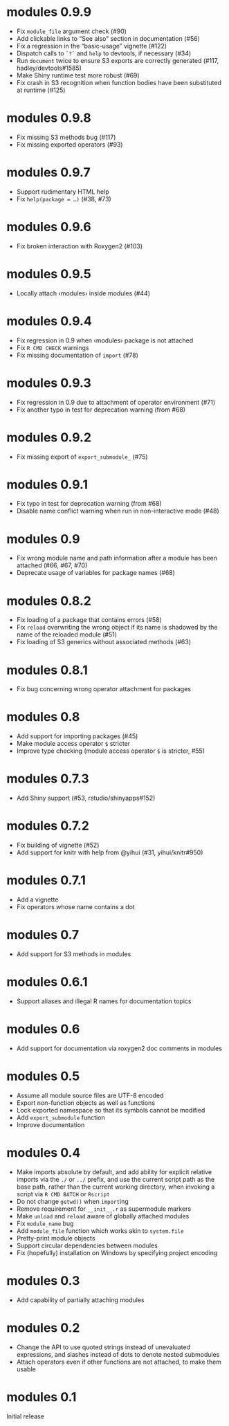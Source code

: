 # modules 0.9.9

* Fix `module_file` argument check (#90)
* Add clickable links to “See also” section in documentation (#56)
* Fix a regression in the “basic-usage” vignette (#122)
* Dispatch calls to `` `?` `` and `help` to devtools, if necessary (#34)
* Run `document` twice to ensure S3 exports are correctly generated (#117, hadley/devtools#1585)
* Make Shiny runtime test more robust (#69)
* Fix crash in S3 recognition when function bodies have been substituted at runtime (#125)


# modules 0.9.8

* Fix missing S3 methods bug (#117)
* Fix missing exported operators (#93)


# modules 0.9.7

* Support rudimentary HTML help
* Fix `help(package = …)` (#38, #73)


# modules 0.9.6

* Fix broken interaction with Roxygen2 (#103)


# modules 0.9.5

* Locally attach ‹modules› inside modules (#44)


# modules 0.9.4

* Fix regression in 0.9 when ‹modules› package is not attached
* Fix `R CMD CHECK` warnings
* Fix missing documentation of `import` (#78)


# modules 0.9.3

* Fix regression in 0.9 due to attachment of operator environment (#71)
* Fix another typo in test for deprecation warning (from #68)


# modules 0.9.2

* Fix missing export of `export_submodule_` (#75)


# modules 0.9.1

* Fix typo in test for deprecation warning (from #68)
* Disable name conflict warning when run in non-interactive mode (#48)


# modules 0.9

* Fix wrong module name and path information after a module has been attached
  (#66, #67, #70)
* Deprecate usage of variables for package names (#68)


# modules 0.8.2

* Fix loading of a package that contains errors (#58)
* Fix `reload` overwriting the wrong object if its name is shadowed by the name
  of the reloaded module (#51)
* Fix loading of S3 generics without associated methods (#63)


# modules 0.8.1

* Fix bug concerning wrong operator attachment for packages


# modules 0.8

* Add support for importing packages (#45)
* Make module access operator `$` stricter
* Improve type checking (module access operator `$` is stricter, #55)


# modules 0.7.3

* Add Shiny support (#53, rstudio/shinyapps#152)


# modules 0.7.2

* Fix building of vignette (#52)
* Add support for knitr with help from @yihui (#31, yihui/knitr#950)


# modules 0.7.1

* Add a vignette
* Fix operators whose name contains a dot


# modules 0.7

* Add support for S3 methods in modules


# modules 0.6.1

* Support aliases and illegal R names for documentation topics


# modules 0.6

* Add support for documentation via roxygen2 doc comments in modules


# modules 0.5

* Assume all module source files are UTF-8 encoded
* Export non-function objects as well as functions
* Lock exported namespace so that its symbols cannot be modified
* Add `export_submodule` function
* Improve documentation


# modules 0.4

* Make imports absolute by default, and add ability for explicit relative imports via the `./` or `../` prefix, and use the current script path as the base path, rather than the current working directory, when invoking a script via `R CMD BATCH` or `Rscript`
* Do not change `getwd()` when `import`ing
* Remove requirement for `__init__.r` as supermodule markers
* Make `unload` and `reload` aware of globally attached modules
* Fix `module_name` bug
* Add `module_file` function which works akin to `system.file`
* Pretty-print module objects
* Support circular dependencies between modules
* Fix (hopefully) installation on Windows by specifying project encoding


# modules 0.3

* Add capability of partially attaching modules


# modules 0.2

* Change the API to use quoted strings instead of unevaluated expressions, and slashes instead of dots to denote nested submodules
* Attach operators even if other functions are not attached, to make them usable


# modules 0.1

Initial release
